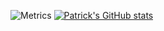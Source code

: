
  ![Metrics](https://metrics.lecoq.io/patrickellis?template=classic&base.community=0&base.repositories=0&languages=1&introduction=1&pagespeed=1&languages.colors=github&languages.threshold=0%25&introduction.title=true&pagespeed.url=.user.website&pagespeed.detailed=false&pagespeed.screenshot=false&config.timezone=Europe%2FLondon)
[![Patrick's GitHub stats](https://github-readme-stats.vercel.app/api?username=patrickellis&theme=vue-dark&show_icons=true)](https://github.com/patrickellis/github-readme-stats)

